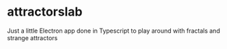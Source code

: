 # attractorslab
Just a little Electron app done in Typescript to play around with fractals and strange attractors
